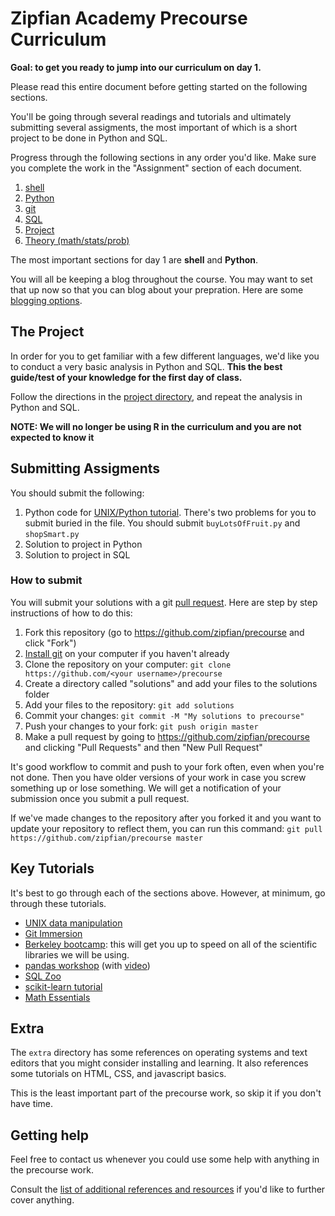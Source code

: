 # Zipfian Academy Precourse Curriculum

__Goal: to get you ready to jump into our curriculum on day 1.__

Please read this entire document before getting started on the following
sections.

You'll be going through several readings and tutorials and ultimately submitting
several assigments, the most important of which is a short project to be done in
Python and SQL.

Progress through the following sections in any order you'd like. Make sure
you complete the work in the "Assignment" section of each document.

1. [shell](assignment/shell.md)
1. [Python](assignment/python.md)
1. [git](assignment/git.md)
1. [SQL](assignment/sql.md)
1. [Project](project/readme.md)
1. [Theory (math/stats/prob)](assignment/theory.md)

The most important sections for day 1 are **shell** and **Python**.

You will all be keeping a blog throughout the course. You may want to set that
up now so that you can blog about your prepration. Here are some [blogging
options]('extra/blog/readme.md').

## The Project

In order for you to get familiar with a few different languages, we'd like you
to conduct a very basic analysis in Python and SQL.  __This the best guide/test
of your knowledge for the first day of class.__

Follow the directions in the [project directory](project/readme.md), and
repeat the analysis in Python and SQL.

__NOTE: We will no longer be using R in the curriculum and you are not expected to know it__

## Submitting Assigments

You should submit the following:

1. Python code for [UNIX/Python tutorial](http://inst.eecs.berkeley.edu/~cs188/sp12/projects/tutorial/tutorial.html). There's two problems for you to submit buried in the file. You should submit `buyLotsOfFruit.py` and `shopSmart.py`
2. Solution to project in Python
3. Solution to project in SQL

### How to submit

You will submit your solutions with a git [pull request](https://help.github.com/articles/using-pull-requests). Here are step by step instructions of how to do this:

1. Fork this repository (go to https://github.com/zipfian/precourse and click "Fork")
1. [Install git](https://help.github.com/articles/set-up-git) on your computer
if you haven't already
1. Clone the repository on your computer: `git clone https://github.com/<your username>/precourse`
1. Create a directory called "solutions" and add your files to the solutions folder
1. Add your files to the repository: `git add solutions`
1. Commit your changes: `git commit -M "My solutions to precourse"`
1. Push your changes to your fork: `git push origin master`
1. Make a pull request by going to https://github.com/zipfian/precourse and clicking "Pull Requests" and then "New Pull Request"

It's good workflow to commit and push to your fork often, even when you're not done. Then you have older versions of your work in case you screw something up or lose something. We will get a notification of your submission once you submit a pull request.

If we've made changes to the repository after you forked it and you want to update your repository to reflect them, you can run this command: `git pull https://github.com/zipfian/precourse master`

## Key Tutorials

It's best to go through each of the sections above. However, at minimum, go
through these tutorials.

* [UNIX data manipulation](http://planspace.org/2013/05/21/command-line-data-manipulation/)
* [Git Immersion](http://gitimmersion.com/)
* [Berkeley bootcamp](http://www.pythonbootcamp.info/schedule): this will get you up to speed on all of the scientific libraries we will be using.
* [pandas workshop](http://nbviewer.ipython.org/github/jvns/talks/blob/master/pydatanyc2013/PyData%20NYC%202013%20tutorial.ipynb) (with [video](https://vimeo.com/79835526))
* [SQL Zoo](http://sqlzoo.net/wiki/Main_Page)
* [scikit-learn tutorial](https://github.com/jakevdp/sklearn_pycon2014) 
* [Math Essentials](http://courses.washington.edu/css490/2012.Winter/lecture_slides/02_math_essentials.pdf)

## Extra

The `extra` directory has some references on operating systems and text editors that you might consider installing and learning. It also references some tutorials on HTML, CSS, and javascript basics.

This is the least important part of the precourse work, so skip it if you don't have time.

## Getting help
Feel free to contact us whenever you could use some help with anything in the precourse work.

Consult the [list of additional references and resources](extra/references.md) if you'd
like to further cover anything.

